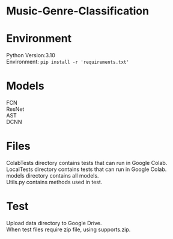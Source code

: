 # Music-Genre-Classification

# Environment
Python Version:3.10\
Environment: `pip install -r 'requirements.txt'`
# Models
FCN\
ResNet\
AST\
DCNN

# Files
ColabTests directory contains tests that can run in Google Colab.\
LocalTests directory contains tests that can run in Google Colab.\
models directory contains all models.\
Utils.py contains methods used in test.

# Test
Upload data directory to Google Drive.\
When test files require zip file, using supports.zip.